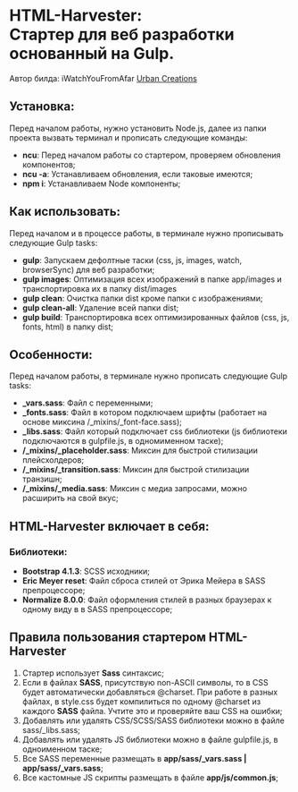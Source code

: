 <h1><strong>HTML-Harvester:</strong> <br>Стартер для веб разработки основанный на Gulp.</h1>
<p>Автор билда: iWatchYouFromAfar <a href="https://urbancreations.ru/" target="_blank">Urban Creations</a><br/>


<h2>Установка:</h2>
<p>Перед началом работы, нужно установить Node.js, далее из папки проекта вызвать терминал и прописать следующие команды:</p>
<ul>
	<li><strong>ncu</strong>: Перед началом работы со стартером, проверяем обновления компонентов;</li>
	<li><strong>ncu -a</strong>: Устанавливаем обновления, если таковые имеются;</li>
	<li><strong>npm i</strong>: Устанавливаем Node компоненты;</li>
</ul>

<h2>Как использовать:</h2>
<p>Перед началом и в процессе работы, в терминале нужно прописывать следующие Gulp tasks:</p>
<ul>
	<li><strong>gulp</strong>: Запускаем дефолтные таски (css, js, images, watch, browserSync) для веб разработки;</li>
	<li><strong>gulp images</strong>: Оптимизация всех изображений в папке app/images и транспортировка их в папку dist/images</li>
	<li><strong>gulp clean</strong>: Очистка папки dist кроме папки с изображениями;</li>
	<li><strong>gulp clean-all</strong>: Удаление всей папки dist;</li>
  	<li><strong>gulp build</strong>: Транспортировка всех оптимизированных файлов (css, js, fonts, html) в папку dist;</li>
</ul>

<h2>Особенности:</h2>
<p>Перед началом работы, в терминале нужно прописать следующие Gulp tasks:</p>
<ul>
	<li><strong>_vars.sass</strong>: Файл с переменными;</li>
	<li><strong>_fonts.sass</strong>: Файл в котором подключаем шрифты (работает на основе миксина /_mixins/_font-face.sass);</li>
	<li><strong>_libs.sass</strong>: Файл который подключает css библиотеки (js библиотеки подключаются в gulpfile.js, в одномименном таске);</li>
	<li><strong>/_mixins/_placeholder.sass</strong>: Миксин для быстрой стилизации плейсхолдеров;</li>
  	<li><strong>/_mixins/_transition.sass</strong>: Миксин для быстрой стилизации транзишн;</li>
	 <li><strong>/_mixins/_media.sass</strong>: Миксин с медиа запросами, можно расширить на свой вкус;</li>
</ul>

<h2>HTML-Harvester включает в себя:</h2>
<h3>Библиотеки:</h3>
<ul>
	<li><strong>Bootstrap 4.1.3</strong>: SCSS исходники;</li>
	<li><strong>Eric Meyer reset</strong>: Файл сброса стилей от Эрика Мейера в SASS препроцессоре;</li>
	<li><strong>Normalize 8.0.0</strong>: Файл оформления стилей в разных браузерах к одному виду в в SASS препроцессоре;</li>
</ul>

<h2>Правила пользования стартером HTML-Harvester</h2>
<ol>
	<li>Стартер использует <strong>Sass</strong> синтаксис;</li>
	<li>Если в файлах <strong>SASS</strong>, присутствую non-ASCII символы, то в CSS будет автоматически добавляться @charset. При работе в разных файлах, в style.css будет компилиться по одному @charset из каждого <strong>SASS</strong> файла. Учтите это и проверяйте ваш CSS на ошибки;</li>
	<li>Добавлять или удалять CSS/SCSS/SASS библиотеки можно в файле sass/_libs.sass;</li>
	<li>Добавлять или удалять JS библиотеки можно в файле gulpfile.js, в одноименном таске;</li>
	<li>Все SASS переменные размещать в <strong>app/sass/_vars.sass | app/sass/_vars.sass</strong>;</li>
	<li>Все кастомные JS скрипты размещать в файле <strong>app/js/common.js</strong>;</li>
</ol>
